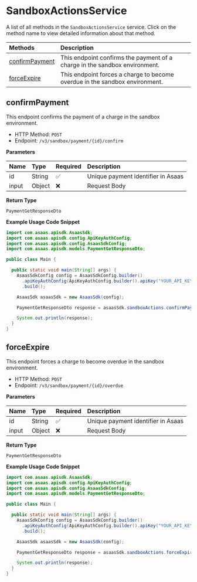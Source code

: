 # SandboxActionsService

A list of all methods in the `SandboxActionsService` service. Click on the method name to view detailed information about that method.

| Methods                           | Description                                                                 |
| :-------------------------------- | :-------------------------------------------------------------------------- |
| [confirmPayment](#confirmpayment) | This endpoint confirms the payment of a charge in the sandbox environment.  |
| [forceExpire](#forceexpire)       | This endpoint forces a charge to become overdue in the sandbox environment. |

## confirmPayment

This endpoint confirms the payment of a charge in the sandbox environment.

- HTTP Method: `POST`
- Endpoint: `/v3/sandbox/payment/{id}/confirm`

**Parameters**

| Name  | Type   | Required | Description                        |
| :---- | :----- | :------- | :--------------------------------- |
| id    | String | ✅       | Unique payment identifier in Asaas |
| input | Object | ❌       | Request Body                       |

**Return Type**

`PaymentGetResponseDto`

**Example Usage Code Snippet**

```java
import com.asaas.apisdk.AsaasSdk;
import com.asaas.apisdk.config.ApiKeyAuthConfig;
import com.asaas.apisdk.config.AsaasSdkConfig;
import com.asaas.apisdk.models.PaymentGetResponseDto;

public class Main {

  public static void main(String[] args) {
    AsaasSdkConfig config = AsaasSdkConfig.builder()
      .apiKeyAuthConfig(ApiKeyAuthConfig.builder().apiKey("YOUR_API_KEY").build())
      .build();

    AsaasSdk asaasSdk = new AsaasSdk(config);

    PaymentGetResponseDto response = asaasSdk.sandboxActions.confirmPayment("id", new Object());

    System.out.println(response);
  }
}

```

## forceExpire

This endpoint forces a charge to become overdue in the sandbox environment.

- HTTP Method: `POST`
- Endpoint: `/v3/sandbox/payment/{id}/overdue`

**Parameters**

| Name  | Type   | Required | Description                        |
| :---- | :----- | :------- | :--------------------------------- |
| id    | String | ✅       | Unique payment identifier in Asaas |
| input | Object | ❌       | Request Body                       |

**Return Type**

`PaymentGetResponseDto`

**Example Usage Code Snippet**

```java
import com.asaas.apisdk.AsaasSdk;
import com.asaas.apisdk.config.ApiKeyAuthConfig;
import com.asaas.apisdk.config.AsaasSdkConfig;
import com.asaas.apisdk.models.PaymentGetResponseDto;

public class Main {

  public static void main(String[] args) {
    AsaasSdkConfig config = AsaasSdkConfig.builder()
      .apiKeyAuthConfig(ApiKeyAuthConfig.builder().apiKey("YOUR_API_KEY").build())
      .build();

    AsaasSdk asaasSdk = new AsaasSdk(config);

    PaymentGetResponseDto response = asaasSdk.sandboxActions.forceExpire("id", new Object());

    System.out.println(response);
  }
}

```

<!-- This file was generated by liblab | https://liblab.com/ -->
